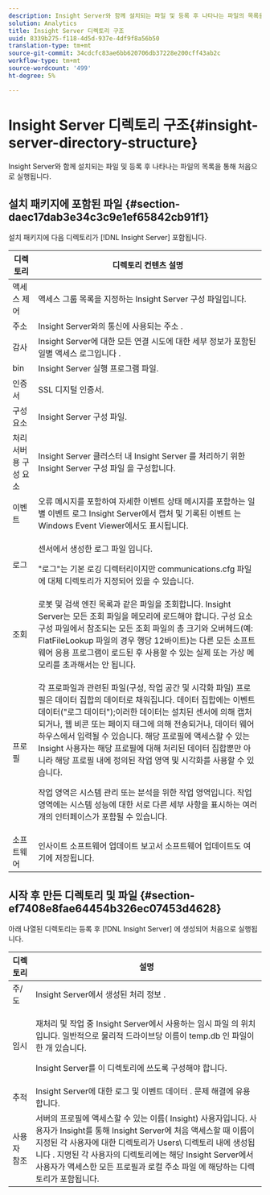 ```yaml
---
description: Insight Server와 함께 설치되는 파일 및 등록 후 나타나는 파일의 목록을 통해 처음으로 실행됩니다.
solution: Analytics
title: Insight Server 디렉토리 구조
uuid: 8339b275-f118-4d5d-937e-4df9f8a56b50
translation-type: tm+mt
source-git-commit: 34cdcfc83ae6bb620706db37228e200cff43ab2c
workflow-type: tm+mt
source-wordcount: '499'
ht-degree: 5%

---
```



# Insight Server 디렉토리 구조{#insight-server-directory-structure}

Insight Server와 함께 설치되는 파일 및 등록 후 나타나는 파일의 목록을 통해 처음으로 실행됩니다.

## 설치 패키지에 포함된 파일 {#section-daec17dab3e34c3c9e1ef65842cb91f1}

설치 패키지에 다음 디렉토리가 [!DNL Insight Server] 포함됩니다.

<table id="table_CE713A3D671C453A87986E4CD4620EF3"> 
 <thead> 
  <tr> 
   <th colname="col1" class="entry"> 디렉토리 </th> 
   <th colname="col2" class="entry"> 디렉토리 컨텐츠 설명 </th> 
  </tr> 
 </thead>
 <tbody> 
  <tr> 
   <td colname="col1"> 액세스 제어 </td> 
   <td colname="col2"> <span class="keyword"> 액세스 그룹 목록을 지정하는 Insight Server </span> 구성 파일입니다. </td> 
  </tr> 
  <tr> 
   <td colname="col1"> 주소 </td> 
   <td colname="col2"> Insight Server와의 통신에 사용되는 <span class="keyword"> 주소 </span>. </td> 
  </tr> 
  <tr> 
   <td colname="col1"> 감사 </td> 
   <td colname="col2"> Insight Server에 대한 모든 연결 시도에 대한 세부 정보가 포함된 일별 액세스 <span class="keyword"> 로그입니다 </span>. </td> 
  </tr> 
  <tr> 
   <td colname="col1"> bin </td> 
   <td colname="col2"> <span class="keyword"> Insight Server </span> 실행 프로그램 파일. </td> 
  </tr> 
  <tr> 
   <td colname="col1"> 인증서 </td> 
   <td colname="col2"> SSL 디지털 인증서. </td> 
  </tr> 
  <tr> 
   <td colname="col1"> 구성 요소 </td> 
   <td colname="col2"> <span class="keyword"> Insight Server 구성 </span> 파일. </td> 
  </tr> 
  <tr> 
   <td colname="col1"> 처리 서버용 구성 요소 </td> 
   <td colname="col2"> <span class="keyword"> Insight Server 클러스터 내 </span> Insight Server <span class="keyword"> 를 처리하기 위한 Insight Server 구성 </span> 파일 <span class="keyword"> 을 </span> 구성합니다. </td> 
  </tr> 
  <tr> 
   <td colname="col1"> 이벤트 </td> 
   <td colname="col2"> 오류 메시지를 포함하여 자세한 이벤트 상태 메시지를 포함하는 일별 이벤트 로그 Insight Server에서 캡처 및 <span class="keyword"> 기록된 이벤트 </span> 는 Windows Event Viewer에서도 표시됩니다. </td> 
  </tr> 
  <tr> 
   <td colname="col1"> 로그 </td> 
   <td colname="col2"> <p>센서에서 생성한 로그 파일 <span class="wintitle"></span>입니다. </p> <p>"로그"는 기본 로깅 디렉터리이지만 <span class="filepath"> communications.cfg </span> 파일에 대체 디렉토리가 지정되어 있을 수 있습니다. </p> </td> 
  </tr> 
  <tr> 
   <td colname="col1"> 조회 </td> 
   <td colname="col2"> 로봇 및 검색 엔진 목록과 같은 파일을 조회합니다. <span class="keyword"> Insight Server는 모든 조회 파일을 메모리에 로드해야 </span> 합니다. 구성 요소 구성 파일에서 참조되는 모든 조회 파일의 총 크기와 오버헤드(예: FlatFileLookup <span class="filepath"> </span> 파일의 경우 행당 12바이트)는 다른 모든 소프트웨어 응용 프로그램이 로드된 후 사용할 수 있는 실제 또는 가상 메모리를 초과해서는 안 됩니다. </td> 
  </tr> 
  <tr> 
   <td colname="col1"> 프로필 </td> 
   <td colname="col2"> <p>각 프로파일과 관련된 파일(구성, 작업 공간 및 시각화 파일) 프로필은 데이터 집합의 데이터로 채워집니다. 데이터 집합에는 이벤트 데이터("로그 데이터");이러한 데이터는 설치된 센서에 <span class="wintitle"> 의해 </span>캡처되거나, 웹 비콘 또는 페이지 태그에 의해 전송되거나, 데이터 웨어하우스에서 입력될 수 있습니다. <span class="keyword"> 해당 프로필에 액세스할 수 있는 Insight </span> 사용자는 해당 프로필에 대해 처리된 데이터 집합뿐만 아니라 해당 프로필 내에 정의된 작업 영역 및 시각화를 사용할 수 있습니다. </p> <p>작업 영역은 시스템 관리 또는 분석을 위한 작업 영역입니다. 작업 영역에는 시스템 성능에 대한 서로 다른 세부 사항을 표시하는 여러 개의 인터페이스가 포함될 수 있습니다. </p> </td> 
  </tr> 
  <tr> 
   <td colname="col1"> 소프트웨어 </td> 
   <td colname="col2"> <span class="keyword"> 인사이트 </span> 소프트웨어 업데이트 보고서 소프트웨어 업데이트도 여기에 저장됩니다. </td> 
  </tr> 
 </tbody> 
</table>

## 시작 후 만든 디렉토리 및 파일 {#section-ef7408e8fae64454b326ec07453d4628}

아래 나열된 디렉토리는 등록 후 [!DNL Insight Server] 에 생성되어 처음으로 실행됩니다.

<table id="table_89CC9F3E568044C8A0072BF0A6EDCCEF"> 
 <thead> 
  <tr> 
   <th colname="col1" class="entry"> 디렉토리 </th> 
   <th colname="col2" class="entry"> 설명 </th> 
  </tr> 
 </thead>
 <tbody> 
  <tr> 
   <td colname="col1"> 주/도 </td> 
   <td colname="col2"> Insight Server에서 생성된 처리 <span class="keyword"> 정보 </span>. </td> 
  </tr> 
  <tr> 
   <td colname="col1"> 임시 </td> 
   <td colname="col2"> <p>재처리 및 작업 중 <span class="keyword"> Insight Server에서 사용하는 임시 파일 </span> 의 위치입니다. 일반적으로 물리적 드라이브당 이름이 <span class="filepath"> temp.db </span> 인 파일이 한 개 있습니다. </p> <p> <span class="keyword"> Insight Server를 이 디렉토리에 쓰도록 구성해야 </span> 합니다. </p> </td> 
  </tr> 
  <tr> 
   <td colname="col1"> 추적 </td> 
   <td colname="col2"> Insight Server에 대한 <span class="keyword"> 로그 및 이벤트 데이터 </span>. 문제 해결에 유용합니다. </td> 
  </tr> 
  <tr> 
   <td colname="col1"> 사용자 참조 </td> 
   <td colname="col2"> 서버의 프로필에 액세스할 수 있는 이름( <span class="keyword"> Insight) </span>사용자입니다. 사용자가 Insight를 통해 <span class="keyword"> Insight Server에 처음 액세스할 때 이름이 지정된 각 사용자에 대한 디렉토리가 Users\ 디렉토리 내에 생성됩니다 </span> <span class="keyword"> </span>. 지명된 각 사용자의 디렉토리에는 해당 Insight Server에서 사용자가 액세스한 모든 프로필과 로컬 주소 파일 <span class="keyword"> </span> 에 해당하는 디렉토리가 포함됩니다. </td> 
  </tr> 
 </tbody> 
</table>


